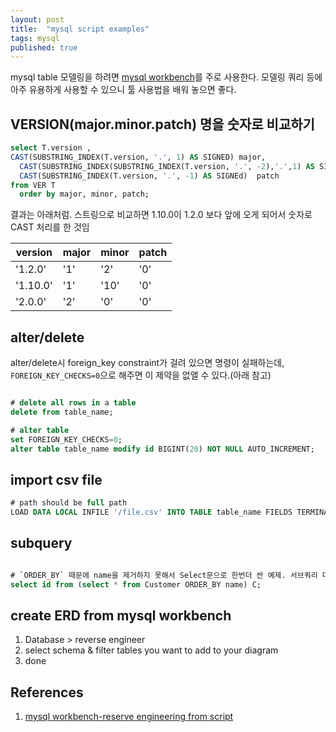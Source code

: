 ```yaml
---
layout: post
title:  "mysql script examples"
tags: mysql
published: true
---
```


mysql table 모델링을 하려면 [mysql workbench](https://www.mysql.com/products/workbench/)를 주로 사용한다. 모델링 쿼리 등에 아주 유용하게 사용할 수 있으니 툴 사용법을 배워 놓으면 좋다.

## VERSION(major.minor.patch) 명을 숫자로 비교하기

```sql
select T.version , 
CAST(SUBSTRING_INDEX(T.version, '.', 1) AS SIGNED) major,
  CAST(SUBSTRING_INDEX(SUBSTRING_INDEX(T.version, '.', -2),'.',1) AS SIGNED)  minor,
  CAST(SUBSTRING_INDEX(T.version, '.', -1) AS SIGNEd)  patch
from VER T
  order by major, minor, patch;
```
결과는 아래처럼. 스트링으로 비교하면 1.10.0이 1.2.0 보다 앞에 오게 되어서 숫자로 CAST 처리를 한 것임

| version | major | minor | patch |
| -- | -- | -- | -- |
|'1.2.0'|'1'|'2'|'0' |
|'1.10.0'|'1'|'10'|'0'|
|'2.0.0'|'2'|'0'|'0'|


## alter/delete

alter/delete시 foreign_key constraint가 걸려 있으면 명령이 실패하는데, `FOREIGN_KEY_CHECKS=0`으로 해주면 이 제약을 없앨 수 있다.(아래 참고)

```sql

# delete all rows in a table
delete from table_name;

# alter table
set FOREIGN_KEY_CHECKS=0;
alter table table_name modify id BIGINT(20) NOT NULL AUTO_INCREMENT;

```

## import csv file

```sql
# path should be full path
LOAD DATA LOCAL INFILE '/file.csv' INTO TABLE table_name FIELDS TERMINATED BY ',' ENCLOSED BY '"' LINES TERMINATED BY '\n' (colum1, column2, column3);
```

## subquery

```sql

# `ORDER_BY` 때문에 name을 제거하지 못해서 Select문으로 한번더 싼 예제. 서브쿼리 다음에 그 테이블을 대변하는 테이블 명(아래는 C)이 있어야 함.
select id from (select * from Customer ORDER_BY name) C;
```

## create ERD from mysql workbench

1. Database > reverse engineer
1. select schema & filter tables you want to add to your diagram
1. done


## References
1. [mysql workbench-reserve engineering from script](https://dev.mysql.com/doc/workbench/en/wb-reverse-engineer-create-script.html)



